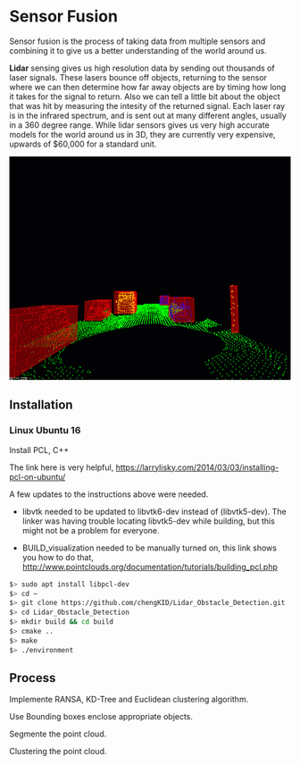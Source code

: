# Sensor Fusion

Sensor fusion is the process of taking data from multiple sensors and combining it to give us a better understanding of the world around us. 

**Lidar** sensing gives us high resolution data by sending out thousands of laser signals. These lasers bounce off objects, returning to the sensor where we can then determine how far away objects are by timing how long it takes for the signal to return. Also we can tell a little bit about the object that was hit by measuring the intesity of the returned signal. Each laser ray is in the infrared spectrum, and is sent out at many different angles, usually in a 360 degree range. While lidar sensors gives us very high accurate models for the world around us in 3D, they are currently very expensive, upwards of $60,000 for a standard unit.

<img src="media/ObstacleDetectionFPS.gif" width="700" height="400" />


## Installation

### Linux Ubuntu 16

Install PCL, C++

The link here is very helpful, 
https://larrylisky.com/2014/03/03/installing-pcl-on-ubuntu/

A few updates to the instructions above were needed.

* libvtk needed to be updated to libvtk6-dev instead of (libvtk5-dev). The linker was having trouble locating libvtk5-dev while building, but this might not be a problem for everyone.

* BUILD_visualization needed to be manually turned on, this link shows you how to do that,
http://www.pointclouds.org/documentation/tutorials/building_pcl.php

```bash
$> sudo apt install libpcl-dev
$> cd ~
$> git clone https://github.com/chengKID/Lidar_Obstacle_Detection.git
$> cd Lidar_Obstacle_Detection
$> mkdir build && cd build
$> cmake ..
$> make
$> ./environment
```

## Process

Implemente RANSA, KD-Tree and Euclidean clustering algorithm.

Use Bounding boxes enclose appropriate objects.

Segmente the point cloud.

Clustering the point cloud.
